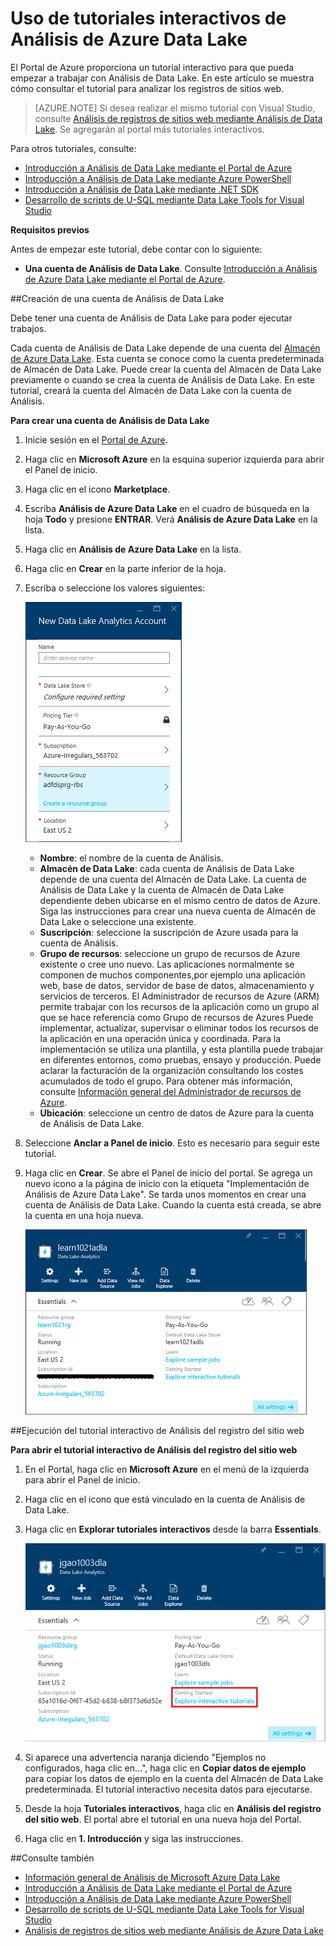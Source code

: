 <properties 
   pageTitle="Información de Análisis de Data Lake y U-SQL mediante los tutoriales interactivos del Portal de Azure | Azure" 
   description="Inicio rápido en el aprendizaje de Análisis de Data Lake y U-SQL." 
   services="data-lake-analytics" 
   documentationCenter="" 
   authors="edmacauley" 
   manager="paulettm" 
   editor="cgronlun"/>
 
<tags
   ms.service="data-lake-analytics"
   ms.devlang="na"
   ms.topic="get-started-article"
   ms.tgt_pltfrm="na"
   ms.workload="big-data" 
   ms.date="02/11/2016"
   ms.author="edmaca"/>


# Uso de tutoriales interactivos de Análisis de Azure Data Lake

El Portal de Azure proporciona un tutorial interactivo para que pueda empezar a trabajar con Análisis de Data Lake. En este artículo se muestra cómo consultar el tutorial para analizar los registros de sitios web.


>[AZURE.NOTE] Si desea realizar el mismo tutorial con Visual Studio, consulte [Análisis de registros de sitios web mediante Análisis de Data Lake](data-lake-analytics-analyze-weblogs.md). Se agregarán al portal más tutoriales interactivos.


Para otros tutoriales, consulte:

- [Introducción a Análisis de Data Lake mediante el Portal de Azure](data-lake-analytics-get-started-portal.md)
- [Introducción a Análisis de Data Lake mediante Azure PowerShell](data-lake-analytics-get-started-powershell.md)
- [Introducción a Análisis de Data Lake mediante .NET SDK](data-lake-analytics-get-started-net-sdk.md)
- [Desarrollo de scripts de U-SQL mediante Data Lake Tools for Visual Studio](data-lake-analytics-data-lake-tools-get-started.md) 

**Requisitos previos**

Antes de empezar este tutorial, debe contar con lo siguiente:

- **Una cuenta de Análisis de Data Lake**. Consulte [Introducción a Análisis de Azure Data Lake mediante el Portal de Azure](data-lake-analytics-get-started-portal.md).

##Creación de una cuenta de Análisis de Data Lake 

Debe tener una cuenta de Análisis de Data Lake para poder ejecutar trabajos.

Cada cuenta de Análisis de Data Lake depende de una cuenta del [Almacén de Azure Data Lake](../data-lake-store/data-lake-store-overview.md). Esta cuenta se conoce como la cuenta predeterminada de Almacén de Data Lake. Puede crear la cuenta del Almacén de Data Lake previamente o cuando se crea la cuenta de Análisis de Data Lake. En este tutorial, creará la cuenta del Almacén de Data Lake con la cuenta de Análisis.

**Para crear una cuenta de Análisis de Data Lake**

1. Inicie sesión en el [Portal de Azure](https://portal.azure.com/signin/index/?Microsoft_Azure_Kona=true&Microsoft_Azure_DataLake=true&hubsExtension_ItemHideKey=AzureDataLake_BigStorage%2cAzureKona_BigCompute).
2. Haga clic en **Microsoft Azure** en la esquina superior izquierda para abrir el Panel de inicio.
3. Haga clic en el icono **Marketplace**.  
3. Escriba **Análisis de Azure Data Lake** en el cuadro de búsqueda en la hoja **Todo** y presione **ENTRAR**. Verá **Análisis de Azure Data Lake** en la lista.
4. Haga clic en **Análisis de Azure Data Lake** en la lista.
5. Haga clic en **Crear** en la parte inferior de la hoja.
6. Escriba o seleccione los valores siguientes:

    ![Hoja del portal de Análisis de Azure Data Lake](./media/data-lake-analytics-get-started-portal/data-lake-analytics-portal-create-adla.png)

	- **Nombre**: el nombre de la cuenta de Análisis.
	- **Almacén de Data Lake**: cada cuenta de Análisis de Data Lake depende de una cuenta del Almacén de Data Lake. La cuenta de Análisis de Data Lake y la cuenta de Almacén de Data Lake dependiente deben ubicarse en el mismo centro de datos de Azure. Siga las instrucciones para crear una nueva cuenta de Almacén de Data Lake o seleccione una existente.
	- **Suscripción**: seleccione la suscripción de Azure usada para la cuenta de Análisis.
	- **Grupo de recursos**: seleccione un grupo de recursos de Azure existente o cree uno nuevo. Las aplicaciones normalmente se componen de muchos componentes,por ejemplo una aplicación web, base de datos, servidor de base de datos, almacenamiento y servicios de terceros. El Administrador de recursos de Azure (ARM) permite trabajar con los recursos de la aplicación como un grupo al que se hace referencia como Grupo de recursos de Azures Puede implementar, actualizar, supervisar o eliminar todos los recursos de la aplicación en una operación única y coordinada. Para la implementación se utiliza una plantilla, y esta plantilla puede trabajar en diferentes entornos, como pruebas, ensayo y producción. Puede aclarar la facturación de la organización consultando los costes acumulados de todo el grupo. Para obtener más información, consulte [Información general del Administrador de recursos de Azure](resource-group-overview.md). 
	- **Ubicación**: seleccione un centro de datos de Azure para la cuenta de Análisis de Data Lake. 
7. Seleccione **Anclar a Panel de inicio**. Esto es necesario para seguir este tutorial.
8. Haga clic en **Crear**. Se abre el Panel de inicio del portal. Se agrega un nuevo icono a la página de inicio con la etiqueta "Implementación de Análisis de Azure Data Lake". Se tarda unos momentos en crear una cuenta de Análisis de Data Lake. Cuando la cuenta está creada, se abre la cuenta en una hoja nueva.

	![Hoja del portal de Análisis de Azure Data Lake](./media/data-lake-analytics-get-started-portal/data-lake-analytics-portal-blade.png)

##Ejecución del tutorial interactivo de Análisis del registro del sitio web

**Para abrir el tutorial interactivo de Análisis del registro del sitio web**

1. En el Portal, haga clic en **Microsoft Azure** en el menú de la izquierda para abrir el Panel de inicio.
2. Haga clic en el icono que está vinculado en la cuenta de Análisis de Data Lake.
3. Haga clic en **Explorar tutoriales interactivos** desde la barra **Essentials**.

	![Tutoriales interactivos de Análisis de Data Lake](./media/data-lake-analytics-use-interactive-tutorials/data-lake-analytics-explore-interactive-tutorials.png)

4. Si aparece una advertencia naranja diciendo "Ejemplos no configurados, haga clic en...", haga clic en **Copiar datos de ejemplo** para copiar los datos de ejemplo en la cuenta del Almacén de Data Lake predeterminada. El tutorial interactivo necesita datos para ejecutarse.
5. Desde la hoja **Tutoriales interactivos**, haga clic en **Análisis del registro del sitio web**. El portal abre el tutorial en una nueva hoja del Portal.
5. Haga clic en **1. Introducción** y siga las instrucciones.

##Consulte también

- [Información general de Análisis de Microsoft Azure Data Lake](data-lake-analytics-overview.md)
- [Introducción a Análisis de Data Lake mediante el Portal de Azure](data-lake-analytics-get-started-portal.md)
- [Introducción a Análisis de Data Lake mediante Azure PowerShell](data-lake-analytics-get-started-powershell.md)
- [Desarrollo de scripts de U-SQL mediante Data Lake Tools for Visual Studio](data-lake-analytics-data-lake-tools-get-started.md)
- [Análisis de registros de sitios web mediante Análisis de Azure Data Lake](data-lake-analytics-analyze-weblogs.md)

<!---HONumber=AcomDC_0504_2016-->